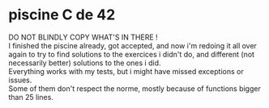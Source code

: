 # piscine C de 42

DO NOT BLINDLY COPY WHAT'S IN THERE !  
I finished the piscine already, got accepted, and now i'm redoing it all over again to try to find solutions to the exercices i didn't do, and different (not necessarily better) solutions to the ones i did.  
Everything works with my tests, but i might have missed exceptions or issues.  
Some of them don't respect the norme, mostly because of functions bigger than 25 lines.
